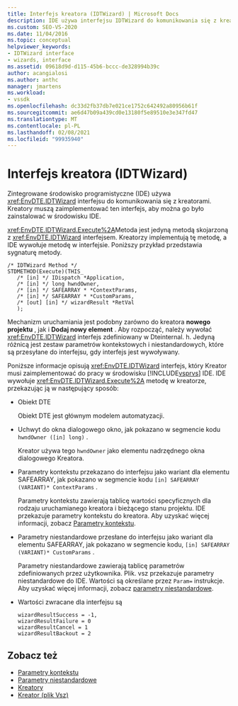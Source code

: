 ```yaml
---
title: Interfejs kreatora (IDTWizard) | Microsoft Docs
description: IDE używa interfejsu IDTWizard do komunikowania się z kreatorami. Kreatory muszą zaimplementować ten interfejs, aby można go było zainstalować w środowisku IDE.
ms.custom: SEO-VS-2020
ms.date: 11/04/2016
ms.topic: conceptual
helpviewer_keywords:
- IDTWizard interface
- wizards, interface
ms.assetid: 09618d9d-d115-45b6-bccc-de328994b39c
author: acangialosi
ms.author: anthc
manager: jmartens
ms.workload:
- vssdk
ms.openlocfilehash: dc33d2fb37db7e021ce1752c642492a80956b61f
ms.sourcegitcommit: ae6d47b09a439cd0e13180f5e89510e3e347fd47
ms.translationtype: MT
ms.contentlocale: pl-PL
ms.lasthandoff: 02/08/2021
ms.locfileid: "99935940"
---
```

# <a name="wizard-interface-idtwizard"></a>Interfejs kreatora (IDTWizard)
Zintegrowane środowisko programistyczne (IDE) używa <xref:EnvDTE.IDTWizard> interfejsu do komunikowania się z kreatorami. Kreatory muszą zaimplementować ten interfejs, aby można go było zainstalować w środowisku IDE.

 <xref:EnvDTE.IDTWizard.Execute%2A>Metoda jest jedyną metodą skojarzoną z <xref:EnvDTE.IDTWizard> interfejsem. Kreatorzy implementują tę metodę, a IDE wywołuje metodę w interfejsie. Poniższy przykład przedstawia sygnaturę metody.

```
/* IDTWizard Method */
STDMETHOD(Execute)(THIS_
   /* [in] */ IDispatch *Application,
   /* [in] */ long hwndOwner,
   /* [in] */ SAFEARRAY * *ContextParams,
   /* [in] */ SAFEARRAY * *CustomParams,
   /* [out] [in] */ wizardResult *RetVal
   );
```

 Mechanizm uruchamiania jest podobny zarówno do kreatora **nowego projektu** , jak i **Dodaj nowy element** . Aby rozpocząć, należy wywołać <xref:EnvDTE.IDTWizard> interfejs zdefiniowany w Dteinternal. h. Jedyną różnicą jest zestaw parametrów kontekstowych i niestandardowych, które są przesyłane do interfejsu, gdy interfejs jest wywoływany.

 Poniższe informacje opisują <xref:EnvDTE.IDTWizard> interfejs, który Kreator musi zaimplementować do pracy w środowisku [!INCLUDE[vsprvs](../../code-quality/includes/vsprvs_md.md)] IDE. IDE wywołuje <xref:EnvDTE.IDTWizard.Execute%2A> metodę w kreatorze, przekazując ją w następujący sposób:

- Obiekt DTE

     Obiekt DTE jest głównym modelem automatyzacji.

- Uchwyt do okna dialogowego okno, jak pokazano w segmencie kodu `hwndOwner ([in] long)` .

     Kreator używa tego `hwndOwner` jako elementu nadrzędnego okna dialogowego Kreatora.

- Parametry kontekstu przekazano do interfejsu jako wariant dla elementu SAFEARRAY, jak pokazano w segmencie kodu `[in] SAFEARRAY (VARIANT)* ContextParams` .

     Parametry kontekstu zawierają tablicę wartości specyficznych dla rodzaju uruchamianego kreatora i bieżącego stanu projektu. IDE przekazuje parametry kontekstu do kreatora. Aby uzyskać więcej informacji, zobacz [Parametry kontekstu](../../extensibility/internals/context-parameters.md).

- Parametry niestandardowe przesłane do interfejsu jako wariant dla elementu SAFEARRAY, jak pokazano w segmencie kodu, `[in] SAFEARRAY (VARIANT)* CustomParams` .

     Parametry niestandardowe zawierają tablicę parametrów zdefiniowanych przez użytkownika. Plik. vsz przekazuje parametry niestandardowe do IDE. Wartości są określane przez `Param=` instrukcje. Aby uzyskać więcej informacji, zobacz [parametry niestandardowe](../../extensibility/internals/custom-parameters.md).

- Wartości zwracane dla interfejsu są

    ```
    wizardResultSuccess = -1,
    wizardResultFailure = 0
    wizardResultCancel = 1
    wizardResultBackout = 2
    ```

## <a name="see-also"></a>Zobacz też
- [Parametry kontekstu](../../extensibility/internals/context-parameters.md)
- [Parametry niestandardowe](../../extensibility/internals/custom-parameters.md)
- [Kreatory](../../extensibility/internals/wizards.md)
- [Kreator (plik Vsz)](../../extensibility/internals/wizard-dot-vsz-file.md)
